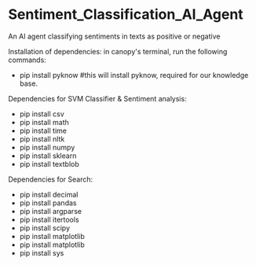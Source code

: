 # Sentiment_Classification_AI_Agent
An AI agent classifying sentiments in texts as positive or negative

Installation of dependencies:
in canopy's terminal, run the following commands:
- pip install pyknow #this will install pyknow, required for our knowledge base.

Dependencies for SVM Classifier & Sentiment analysis:

- pip install csv
- pip install math
- pip install time
- pip install nltk
- pip install numpy
- pip install sklearn
- pip install textblob

Dependencies for Search:

- pip install decimal
- pip install pandas
- pip install argparse
- pip install itertools
- pip install scipy
- pip install matplotlib
- pip install matplotlib
- pip install sys
